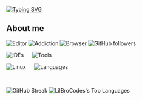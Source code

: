 [![Typing SVG](https://readme-typing-svg.demolab.com?font=Fira+Code&size=21&pause=1000&color=A7C7DC&width=500&height=30&lines=Python+script+kid+and+professional+nerd)](https://git.io/typing-svg)
## About me
![Editor](https://img.shields.io/badge/Editor-Jetbrains%20IDEs-yellowgreen/?color=lightblue&)
![Addiction](https://img.shields.io/badge/Addicted%20to-Python-orange/?logo=python&logoColor=lightblue&color=lightblue)
![Browser](https://img.shields.io/badge/Browser-Zen%20%2F%20Firefox-default?logo=firefox&logoColor=lightblue&color=lightblue)
![GitHub followers](https://img.shields.io/github/followers/lilbrocodes?color=lightblue&label=User%20Followers&logo=github&style=flat)

![IDEs](https://skillicons.dev/icons?i=idea,pycharm,phpstorm,clion,webstorm,vscode) &emsp;
![Tools](https://skillicons.dev/icons?i=discord,bots,yarn,gradle,mysql,vue)

![Linux](https://skillicons.dev/icons?i=linux,arch) &emsp;
![Languages](https://skillicons.dev/icons?i=py,cs,java,php,html,css,js,powershell)

<br>

![GitHub Streak](https://streak-stats.demolab.com?user=lilbrocodes&theme=github-dark-blue&border=3A3A3A)
![LilBroCodes's Top Languages](https://github-readme-stats.vercel.app/api/top-langs/?username=LilBroCodes&theme=dark&show_icons=true&hide_border=true&layout=compact)
